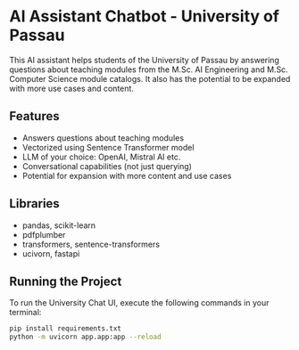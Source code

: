 # AI Assistant Chatbot - University of Passau

This AI assistant helps students of the University of Passau by answering questions about teaching modules from the M.Sc. AI Engineering and M.Sc. Computer Science module catalogs. It also has the potential to be expanded with more use cases and content.

## Features

* Answers questions about teaching modules
* Vectorized using Sentence Transformer model
* LLM of your choice: OpenAI, Mistral AI etc.
* Conversational capabilities (not just querying)
* Potential for expansion with more content and use cases

## Libraries

* pandas, scikit-learn
* pdfplumber
* transformers, sentence-transformers
* ucivorn, fastapi

## Running the Project

To run the University Chat UI, execute the following commands in your terminal:

```bash
pip install requirements.txt
python -m uvicorn app.app:app --reload 
